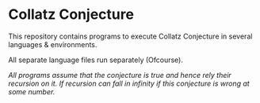 # Collatz Conjecture

This repository contains programs to execute Collatz Conjecture in several languages & environments.

All separate language files run separately (Ofcourse).

_All programs assume that the conjecture is true and hence rely their recursion on it. If recursion can fall in infinity if this conjecture is wrong at some number._
